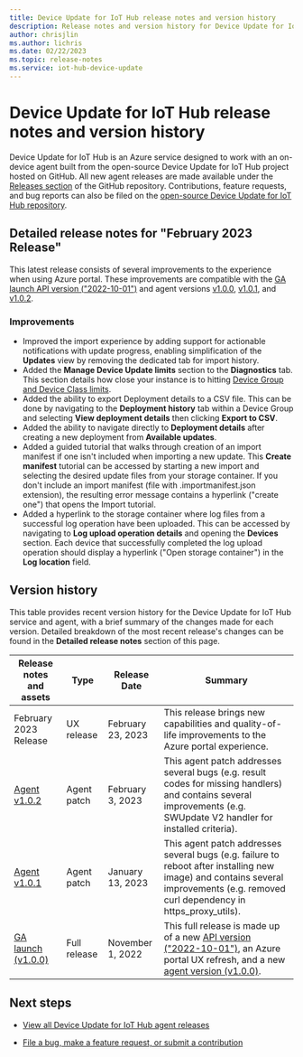 ```yaml
---
title: Device Update for IoT Hub release notes and version history
description: Release notes and version history for Device Update for IoT Hub.
author: chrisjlin
ms.author: lichris
ms.date: 02/22/2023
ms.topic: release-notes
ms.service: iot-hub-device-update
---
```


# Device Update for IoT Hub release notes and version history

Device Update for IoT Hub is an Azure service designed to work with an on-device agent built from the open-source Device Update for IoT Hub project hosted on GitHub. All new agent releases are made available under the [Releases section](https://github.com/Azure/iot-hub-device-update/releases) of the GitHub repository. Contributions, feature requests, and bug reports can also be filed on the [open-source Device Update for IoT Hub repository](https://github.com/Azure/iot-hub-device-update).

## Detailed release notes for "February 2023 Release"

This latest release consists of several improvements to the experience when using Azure portal. These improvements are compatible with the [GA launch API version ("2022-10-01")](/rest/api/deviceupdate/2022-10-01/device-update) and agent versions [v1.0.0](https://github.com/Azure/iot-hub-device-update/releases/tag/1.0.0), [v1.0.1](https://github.com/Azure/iot-hub-device-update/releases/tag/1.0.1), and [v1.0.2](https://github.com/Azure/iot-hub-device-update/releases/tag/1.0.2).

### Improvements

* Improved the import experience by adding support for actionable notifications with update progress, enabling simplification of the **Updates** view by removing the dedicated tab for import history.
* Added the **Manage Device Update limits** section to the **Diagnostics** tab. This section details how close your instance is to hitting [Device Group and Device Class limits](device-update-limits.md).
* Added the ability to export Deployment details to a CSV file. This can be done by navigating to the **Deployment history** tab within a Device Group and selecting **View deployment details** then clicking **Export to CSV**.
* Added the ability to navigate directly to **Deployment details** after creating a new deployment from **Available updates**.
* Added a guided tutorial that walks through creation of an import manifest if one isn't included when importing a new update. This **Create manifest** tutorial can be accessed by starting a new import and selecting the desired update files from your storage container. If you don't include an import manifest (file with .importmanifest.json extension), the resulting error message contains a hyperlink ("create one") that opens the Import tutorial.
* Added a hyperlink to the storage container where log files from a successful log operation have been uploaded. This can be accessed by navigating to **Log upload operation details** and opening the **Devices** section. Each device that successfully completed the log upload operation should display a hyperlink ("Open storage container") in the **Log location** field.

## Version history

This table provides recent version history for the Device Update for IoT Hub service and agent, with a brief summary of the changes made for each version. Detailed breakdown of the most recent release's changes can be found in the **Detailed release notes** section of this page.

| Release notes and assets | Type | Release Date | Summary |
| ------------------------ | ---- | ------------ | ---------- |
| February 2023 Release | UX release | February 23, 2023 | This release brings new capabilities and quality-of-life improvements to the Azure portal experience.  |
| [Agent v1.0.2](https://github.com/Azure/iot-hub-device-update/releases/tag/1.0.2) | Agent patch | February 3, 2023 | This agent patch addresses several bugs (e.g. result codes for missing handlers) and contains several improvements (e.g. SWUpdate V2 handler for installed criteria).  |
| [Agent v1.0.1](https://github.com/Azure/iot-hub-device-update/releases/tag/1.0.1) | Agent patch | January 13, 2023 | This agent patch addresses several bugs (e.g. failure to reboot after installing new image) and contains several improvements (e.g. removed curl dependency in https_proxy_utils). |
| [GA launch (v1.0.0)](https://github.com/Azure/iot-hub-device-update/releases/tag/1.0.0) | Full release | November 1, 2022 | This full release is made up of a new [API version ("2022-10-01")](/rest/api/deviceupdate/2022-10-01/device-update), an Azure portal UX refresh, and a new [agent version (v1.0.0)](https://github.com/Azure/iot-hub-device-update/releases/tag/1.0.0).|

## Next steps

* [View all Device Update for IoT Hub agent releases](https://github.com/Azure/iot-hub-device-update/releases)

* [File a bug, make a feature request, or submit a contribution](https://github.com/Azure/iot-hub-device-update/issues)